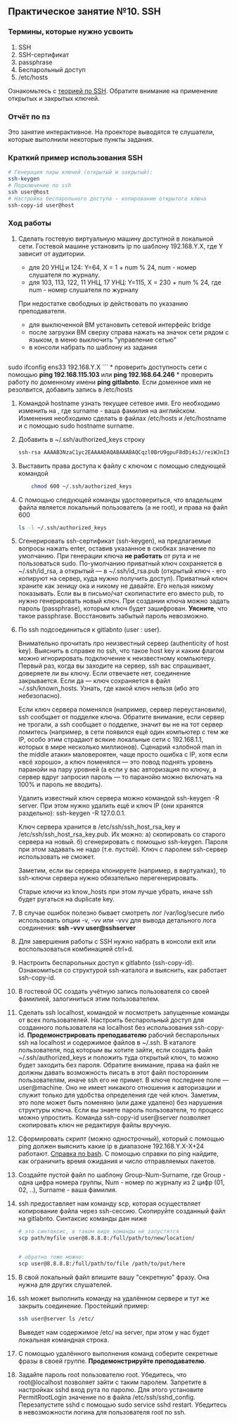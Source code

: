 ## Практическое занятие №10. SSH

### Термины, которые нужно усвоить
1. SSH
2. SSH-сертификат
3. passphrase
3. Беспарольный доступ
4. /etc/hosts

Ознакомьтесь с [теорией по SSH](http://gitlabnto/anetto/wiki/wikis/ssh). Обратите внимание на применение открытых и закрытых ключей.

### Отчёт по пз
Это занятие интерактивное. На проекторе выводятся те слушатели, которые выполнили некоторые пункты задания.

### Краткий пример использования SSH
```bash
# Генерация пары ключей (открытый и закрытый):
ssh-keygen
# Подключение по ssh
ssh user@host
# Настройка беспарольного доступа - копирование открытого ключа
ssh-copy-id user@host
```

### Ход работы

1. Сделать гостевую виртуальную машину доступной в локальной сети. Гостевой машине установить ip по шаблону 192.168.Y.X, где Y зависит от аудитории.
    * для 20 УНЦ и 124: Y=64, X = 1 + num % 24, num - номер слушателя по журналу. 
    * для 103, 113, 122, 11 УНЦ, 17 УНЦ: Y=115, Х = 230 + num % 24, где num - номер слушателя по журналу
    
    При недостатке свободных ip действовать по указанию преподавателя.
    * для выключенной ВМ установить сетевой интерфейс bridge
    * после загрузки ВМ сверху справа нажать на значок сети рядом с языком, в меню выключить "управление сетью"
    * в консоли набрать по шаблону из задания

    ```bash
sudo ifconfig ens33 192.168.Y.X
    ```
    * проверить доступность сети с помощью **ping 192.168.115.103** или **ping 192.168.64.246**
    * проверить работу по доменному имени **ping gitlabnto**. Если доменное имя не резолвится, добавить запись в /etc/hosts
1. Командой hostname узнать текущее сетевое имя. Его необходимо изменить на , где surname - ваша фамилия на английском. Изменения необходимо сделать в файлах /etc/hosts и /etc/hostname и с помощью sudo hostname surname.
2. Добавить в ~/.ssh/authorized_keys строку

    ```bash
    ssh-rsa AAAAB3NzaC1yc2EAAAADAQABAAABAQCqzl0BrU9gpuF8dDi4sJ/reiWJnI3MKcqhbUpCOayIBqMeJr1ro7kskUKtZvzlfMaf5OXgSsiGcipVef4vQyMKZPkJalV+LDhzATW6zaYOP4AANQntR7pbEWoSCQBaObQhcqs4DckUNlAE2DufXKTyXnz2iY1bDyQXIt9v94tJpLWK0AonBZzsFaWg3eLb1cZKgmg68xxsoGULaMQ2rqXN05YXxoDZ03uNFSgiBydkZsQrHkWZmSlzqVBopzxRQ1fzla8RDGEmmiMhu7nzelW+ClhlsWUruUyLTR/Vcpc7W5qlmWv9qTilzLSf+KfO6u8AbBp7v1tsRh4UB/Z+5Wtr an@Lyachovets
    ```
1. Выставить права доступа к файлу с ключом с помощью следующей командой

    ```bash
        chmod 600 ~/.ssh/authorized_keys
    ```
2. С помощью следующей команды удостовериться, что владельцем файла является локальный пользователь (а не root), и права на файл 600

    ```bash
    ls -l ~/.ssh/authorized_keys
    ```
1. Сгенерировать ssh-сертификат (ssh-keygen), на предлагаемые вопросы нажать enter, оставив указанное в скобках значение по умолчанию. При генерации ключа **не работать** от рута и не пользоваться sudo. По-умолчанию приватный ключ сохраняется в ~/.ssh/id\_rsa, а открытый — в ~/.ssh/id\_rsa.pub (открытый ключ - его копируют на сервер, куда нужно получить доступ). Приватный ключ храните как зеницу ока и никому не давайте. Его нельзя никому показывать. Если вы в письмо/чат скопипастите его вместо pub, то нужно генерировать новый ключ. При создании ключа можно задать пароль (passphrase), которым ключ будет зашифрован. **Уясните**, что такое passphrase. Восстановить забытый пароль невозможно.

1. По ssh подсоединиться к gitlabnto (user : user). 
 
    Внимательно прочитать про неизвестный сервер (authenticity of host key). Выяснить в справке по ssh, что такое host key и каким флагом можно игнорировать подключение к неизвестному компьютеру. Первый раз, когда вы заходите на сервер, ssh вас спрашивает, доверяете ли вы ключу. Если отвечаете нет, соединение закрывается. Если да — ключ сохраняется в файл ~/.ssh/known_hosts. Узнать, где какой ключ нельзя (ибо это небезопасно). 
    
    Если ключ сервера поменялся (например, сервер переустановили), ssh сообщает от подделке ключа. Обратите внимание, если сервер не трогали, а ssh сообщает о подделке, значит вы не на тот сервер ломитесь (например, в сети появился ещё один компьютер с тем же IP, особо этим страдают всякие локальные сети с 192.168.1.1, которых в мире несколько миллионов). Сценарий «злобной man in the middle атаки» маловероятен, чаще просто ошибка с IP, хотя если «всё хорошо», а ключ поменялся — это повод поднять уровень паранойи на пару уровней (а если у вас авторизация по ключу, а сервер вдруг запросил пароль — то паранойю можно включать на 100% и пароль не вводить).
    
    Удалить известный ключ сервера можно командой ssh-keygen -R server. При этом нужно удалить ещё и ключ IP (они хранятся раздельно): ssh-keygen -R 127.0.0.1.
    
    Ключ сервера хранится в /etc/ssh/ssh\_host\_rsa_key и /etc/ssh/ssh\_host\_rsa\_key.pub. Их можно:
    а) скопировать со старого сервера на новый.
    б) сгенерировать с помощью ssh-keygen. Пароля при этом задавать не надо (т.е. пустой). Ключ с паролем ssh-сервер использовать не сможет.
    
    Заметим, если вы сервера клонируете (например, в виртуалках), то ssh-ключи сервера нужно обязательно перегенерировать. 
    
    Старые ключи из know_hosts при этом лучше убрать, иначе ssh будет ругаться на duplicate key.
2. В случае ошибок полезно бывает смотреть лог /var/log/secure либо использовать опции -v, -vv или -vvv для вывода детального лога соединения: **ssh -vvv user@sshserver**
2. Для завершения работы с SSH нужно набрать в консоли exit или воспользоваться комбинацией ctrl+d.
1. Настроить беспарольных доступ к gitlabnto (ssh-copy-id). Ознакомиться со структурой ssh-каталога и выяснить, как работает ssh-copy-id.
1. В гостевой ОС создать учётную запись пользователя со своей фамилией, залогиниться этим пользователем.
2. Сделать ssh localhost, командой w посмотреть запущенные команды от всех пользователей. Настроить беспарольный доступ для созданного пользователя на localhost без использования ssh-copy-id. **Продемонстрировать преподавателю** рабочий беспарольных ssh на localhost и содержимое файлов в ~/.ssh. В каталоге пользователя, под которым вы хотите зайти, если создать файл ~/.ssh/authorized_keys и положить туда открытый ключ, то можно будет заходить без пароля. Обратите внимание, права на файл не должны давать возможность писать в этот файл посторонним пользователям, иначе ssh его не примет. В ключе последнее поле — user@machine. Оно не имеет никакого отношения к авторизации и служит только для удобства определения где чей ключ. Заметим, это поле может быть поменяно (или даже удалено) без нарушения структуры ключа. Если вы знаете пароль пользователя, то процесс можно упростить. Команда ssh-copy-id user@server позволяет скопировать ключ не редактируя файлы вручную.
1. Сформировать скрипт (можно однострочный), который с помощью ping должен выяснить какие ip в диапазоне 192.168.Y.X-X+24 работают. [Справка по bash](http://gitlabnto/anetto/wiki/wikis/bash). С помощью справки по ping найдите, как ограничить время ожидания и число отправляемых пакетов.
2. Создайте пустой файл по шаблону Group-Num-Surname, где Group - одна цифра номера группы, Num - номер по журналу из 2 цифр (01, 02, ..), Surname - ваша фамилия.
1. ssh предоставляет нам команду scp, которая осуществляет копирование файла через ssh-сессию.  Скопируйте созданный файл на gitlabnto. Синтаксис команды дан ниже

    ```bash
    # это синтаксис, в таком виде команды не запустятся
    scp path/myfile user@8.8.8.8:/full/path/to/new/location/
    
    
    # обратно тоже можно:
    scp user@8.8.8.8:/full/path/to/file /path/to/put/here
    ```
1. В свой локальный файл впишите вашу "секретную" фразу. Она нужна для других слушателей.
1. ssh может выполнить команду на удалённом сервере и тут же закрыть соединение. Простейший пример:

    ```bash
    ssh user@server ls /etc/
    ```
    
    Выведет нам содержимое /etc/ на server, при этом у нас будет локальная командная строка.

1. С помощью удалённого выполнения команд соберите секретные фразы в своей группе. **Продемонстрируйте преподавателю**.

1. Задайте пароль root пользователю root. Убедитесь, что root@localhost позволяет зайти с таким паролем. Запретите в настройках sshd вход рута по паролю. Для этого установите PermitRootLogin значение no в файла /etc/ssh/sshd_config. Перезапустите sshd с помощью sudo service sshd restart. Убедитесь в невозможности логина для пользователя root по ssh.